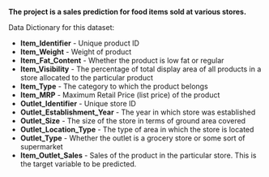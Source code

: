 **The project is a sales prediction for food items sold at various stores.**

Data Dictionary for this dataset:

* **Item_Identifier** - Unique product ID
* **Item_Weight** - Weight of product
* **Item_Fat_Content** - Whether the product is low fat or regular
* **Item_Visibility** - The percentage of total display area of all products in a store allocated to the particular product
* **Item_Type** - The category to which the product belongs
* **Item_MRP** - Maximum Retail Price (list price) of the product
* **Outlet_Identifier** - Unique store ID
* **Outlet_Establishment_Year** - The year in which store was established
* **Outlet_Size** - The size of the store in terms of ground area covered
* **Outlet_Location_Type** - The type of area in which the store is located
* **Outlet_Type** - Whether the outlet is a grocery store or some sort of supermarket
* **Item_Outlet_Sales** - Sales of the product in the particular store. This is the target variable to be predicted.
